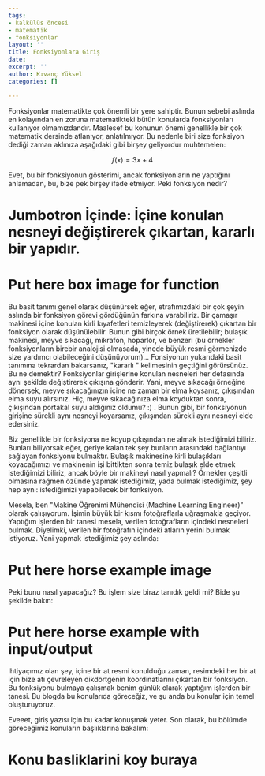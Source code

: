```yaml
---
tags:
- kalkülüs öncesi
- matematik
- fonksiyonlar
layout: ''
title: Fonksiyonlara Giriş
date: 
excerpt: ''
author: Kıvanç Yüksel
categories: []

---
```

Fonksiyonlar matematikte çok önemli bir yere sahiptir. Bunun sebebi aslında en kolayından en zoruna matematikteki bütün konularda fonksiyonları kullanıyor olmamızdandır. Maalesef bu konunun önemi genellikle bir çok matematik dersinde atlanıyor, anlatılmıyor. Bu nedenle biri size fonksiyon dediği zaman aklınıza aşağıdaki gibi birşey geliyordur muhtemelen:

$$f(x) = 3x + 4$$

Evet, bu bir fonksiyonun gösterimi, ancak fonksiyonların ne yaptığını anlamadan, bu, bize pek birşey ifade etmiyor. Peki fonksiyon nedir?

# Jumbotron İçinde: İçine  konulan nesneyi değiştirerek çıkartan, kararlı bir yapıdır.

# Put here box image for function

Bu basit tanımı genel olarak düşünürsek eğer, etrafımızdaki bir çok şeyin aslında bir fonksiyon görevi gördüğünün farkına varabiliriz. Bir çamaşır makinesi içine konulan kirli kıyafetleri temizleyerek (değiştirerek) çıkartan bir fonksiyon olarak düşünülebilir. Bunun gibi birçok örnek üretilebilir; bulaşık makinesi, meyve sıkacağı, mikrafon, hoparlör, ve benzeri (bu örnekler fonksiyonların birebir analojisi olmasada, yinede büyük resmi görmenizde size yardımcı olabileceğini düşünüyorum)... Fonsiyonun yukarıdaki basit tanımına tekrardan bakarsanız, "kararlı " kelimesinin geçtiğini görürsünüz. Bu ne demektir? Fonksiyonlar girişlerine konulan nesneleri her defasında aynı şekilde değiştirerek çıkışına gönderir. Yani, meyve sıkacağı örneğine dönersek, meyve sıkacağınızın içine ne zaman bir elma koysanız, çıkışından elma suyu alırsınız. Hiç, meyve sıkacağınıza elma koyduktan sonra, çıkışından portakal suyu aldığınız oldumu? :) . Bunun gibi, bir fonksiyonun girişine sürekli aynı nesneyi koyarsanız, çıkışından sürekli aynı nesneyi elde edersiniz.

Biz genellikle bir fonksiyona ne koyup çıkışından ne almak istediğimizi biliriz. Bunları biliyorsak eğer, geriye kalan tek şey bunların arasındaki bağlantıyı sağlayan fonksiyonu bulmaktır. Bulaşık makinesine kirli bulaşıkları koyacağımızı ve makinenin işi bittikten sonra temiz bulaşık elde etmek istediğimizi biliriz, ancak böyle bir makineyi nasıl yapmalı? Örnekler çeşitli olmasına rağmen özünde yapmak istediğimiz, yada bulmak istediğimiz, şey hep aynı: istediğimizi yapabilecek bir fonksiyon.

Mesela, ben "Makine Öğrenimi Mühendisi (Machine Learning Engineer)" olarak çalışıyorum. İşimin büyük bir kısmı fotoğraflarla uğraşmakla geçiyor. Yaptığım işlerden bir tanesi mesela, verilen fotoğrafların içindeki nesneleri bulmak. Diyelimki, verilen bir fotoğrafın içindeki atların yerini bulmak istiyoruz. Yani yapmak istediğimiz şey aslında:

# Put here horse example image

Peki bunu nasıl yapacağız? Bu işlem size biraz tanıdık geldi mi? Bide şu şekilde bakın:

# Put here horse example with input/output

Ihtiyaçımız olan şey,  içine bir at resmi konulduğu zaman, resimdeki her bir at için bize atı çevreleyen dikdörtgenin koordinatlarını çıkartan bir fonksiyon. Bu fonksiyonu bulmaya çalışmak benim günlük olarak yaptığım işlerden bir tanesi. Bu blogda bu konularıda göreceğiz, ve şu anda bu konular için temel oluşturuyoruz. 

Eveeet, giriş yazısı için bu kadar konuşmak yeter. Son olarak, bu bölümde göreceğimiz konuların başlıklarına bakalım:

# Konu basliklarini koy buraya